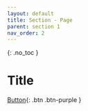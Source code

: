 ```yaml
---
layout: default
title: Section - Page
parent: section 1
nav_order: 2
---
```


{: .no_toc }

# Title

[Button](){: .btn .btn-purple } 